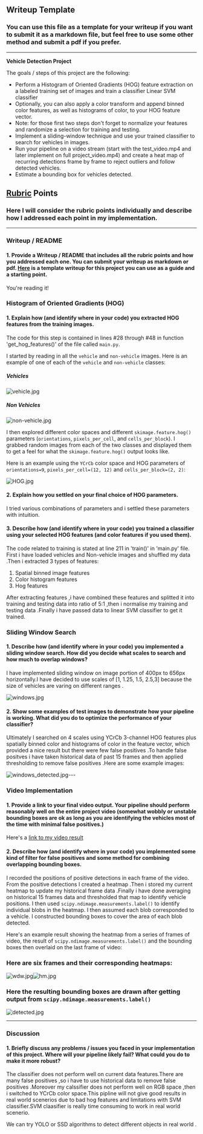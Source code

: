 
## Writeup Template
### You can use this file as a template for your writeup if you want to submit it as a markdown file, but feel free to use some other method and submit a pdf if you prefer.

---

**Vehicle Detection Project**

The goals / steps of this project are the following:

* Perform a Histogram of Oriented Gradients (HOG) feature extraction on a labeled training set of images and train a classifier Linear SVM classifier
* Optionally, you can also apply a color transform and append binned color features, as well as histograms of color, to your HOG feature vector. 
* Note: for those first two steps don't forget to normalize your features and randomize a selection for training and testing.
* Implement a sliding-window technique and use your trained classifier to search for vehicles in images.
* Run your pipeline on a video stream (start with the test_video.mp4 and later implement on full project_video.mp4) and create a heat map of recurring detections frame by frame to reject outliers and follow detected vehicles.
* Estimate a bounding box for vehicles detected.

[//]: # (Image References)
[image1]: ./examples/car_not_car.png
[image2]: ./examples/HOG_example.jpg
[image3]: ./examples/sliding_windows.jpg
[image4]: ./examples/sliding_window.jpg
[image5]: ./examples/bboxes_and_heat.png
[image6]: ./examples/labels_map.png
[image7]: ./examples/output_bboxes.png
[video1]: ./project_video.mp4


## [Rubric](https://review.udacity.com/#!/rubrics/513/view) Points
### Here I will consider the rubric points individually and describe how I addressed each point in my implementation.  

---
### Writeup / README

#### 1. Provide a Writeup / README that includes all the rubric points and how you addressed each one.  You can submit your writeup as markdown or pdf.  [Here](https://github.com/udacity/CarND-Vehicle-Detection/blob/master/writeup_template.md) is a template writeup for this project you can use as a guide and a starting point.  

You're reading it!


### Histogram of Oriented Gradients (HOG)

#### 1. Explain how (and identify where in your code) you extracted HOG features from the training images.

The code for this step is contained  in lines #28 through #48 in function 'get_hog_features()' of the file called `main.py`.  


I started by reading in all the `vehicle` and `non-vehicle` images.  Here is an example of one of each of the `vehicle` and `non-vehicle` classes:
##### Vehicles
![vehicle.jpg](attachment:vehicle.jpg)
##### Non Vehicles
![non-vehicle.jpg](attachment:non-vehicle.jpg)

I then explored different color spaces and different `skimage.feature.hog()` parameters (`orientations`, `pixels_per_cell`, and `cells_per_block`).  I grabbed random images from each of the two classes and displayed them to get a feel for what the `skimage.feature.hog()` output looks like.

Here is an example using the `YCrCb` color space and HOG parameters of `orientations=9`, `pixels_per_cell=(12, 12)` and `cells_per_block=(2, 2)`:


![HOG.jpg](attachment:HOG.jpg)

#### 2. Explain how you settled on your final choice of HOG parameters.

I tried various combinations of parameters and i settled these parameters with intuition.

#### 3. Describe how (and identify where in your code) you trained a classifier using your selected HOG features (and color features if you used them).

The code related to training is stated at line 211 in 'train()' in 'main.py' file.
First i have loaded vehicles and Non-vehicle images and shuffled my data .Then i extracted 3 types of features:
1. Spatial binned image features
2. Color histogram features
3. Hog features


After extracting features  ,i have combined these features and splitted it into training and testing data into ratio of 5:1 ,then i normalise my training and testing data .Finally i have passed data to linear SVM classifier to get it trained.


### Sliding Window Search

#### 1. Describe how (and identify where in your code) you implemented a sliding window search.  How did you decide what scales to search and how much to overlap windows?

I have implemented sliding window on image portion of  400px to 656px  horizontally.I have decided to use scales of   [1, 1.25, 1.5, 2.5,3]  because the size of vehicles are varing on different ranges .

![windows.jpg](attachment:windows.jpg)
#### 2. Show some examples of test images to demonstrate how your pipeline is working.  What did you do to optimize the performance of your classifier?

Ultimately I searched on 4 scales using YCrCb 3-channel HOG features plus spatially binned color and histograms of color in the feature vector, which provided a nice result but there were few false positives .To handle false positves i have taken historical data of past 15 frames and then applied thresholding to remove false positives .Here are some example images:

![windows_detected.jpg](attachment:windows_detected.jpg)---


### Video Implementation

#### 1. Provide a link to your final video output.  Your pipeline should perform reasonably well on the entire project video (somewhat wobbly or unstable bounding boxes are ok as long as you are identifying the vehicles most of the time with minimal false positives.)
Here's a [link to my video result](./output.mp4)


#### 2. Describe how (and identify where in your code) you implemented some kind of filter for false positives and some method for combining overlapping bounding boxes.

I recorded the positions of positive detections in each frame of the video.  From the positive detections I created a heatmap .Then i stored my current heatmap to update my  historical frame data .Finally i have done averaging on historical 15 frames data and thresholded that map to identify vehicle positions.  I then used `scipy.ndimage.measurements.label()` to identify individual blobs in the heatmap.  I then assumed each blob corresponded to a vehicle.  I constructed bounding boxes to cover the area of each blob detected.  

Here's an example result showing the heatmap from a series of frames of video, the result of `scipy.ndimage.measurements.label()` and the bounding boxes then overlaid on the last frame of video:

### Here are six frames and their corresponding heatmaps:
![wdw.jpg](attachment:wdw.jpg)![hm.jpg](attachment:hm.jpg)


### Here the resulting bounding boxes are drawn after getting output from  `scipy.ndimage.measurements.label()`
![detected.jpg](attachment:detected.jpg)


---

### Discussion

#### 1. Briefly discuss any problems / issues you faced in your implementation of this project.  Where will your pipeline likely fail?  What could you do to make it more robust?





The classifier does not perform well on current data features.There are many false positives ,so i have to use historical data to remove false positives .Moreover my calssifier does not perform well on RGB space ,then i switched to YCrCb color space.This pipline will not give good results in real world scenerios due to bad hog features and limitations with SVM classifier.SVM claasifier is really time consuming to work in real world scenerio.

We can try YOLO or SSD algorithms to detect different objects in real world .
